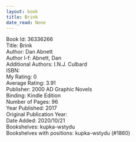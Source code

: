 ```yaml
---
layout: book
title: Brink
date_read: None
---
```


Book Id: 36336266<br />
Title: Brink<br />
Author: Dan Abnett<br />
Author l-f: Abnett, Dan<br />
Additional Authors: I.N.J. Culbard<br />
ISBN: <br />
My Rating: 0<br />
Average Rating: 3.91<br />
Publisher: 2000 AD Graphic Novels<br />
Binding: Kindle Edition<br />
Number of Pages: 96<br />
Year Published: 2017<br />
Original Publication Year: <br />
Date Added: 2020/10/21<br />
Bookshelves: kupka-wstydu<br />
Bookshelves with positions: kupka-wstydu (#1860)<br />

